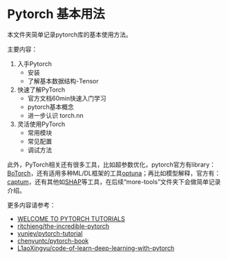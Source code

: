 # Pytorch 基本用法

本文件夹简单记录pytorch库的基本使用方法。

主要内容：

1. 入手Pytorch
    - 安装
    - 了解基本数据结构-Tensor
2. 快速了解PyTorch
    - 官方文档60min快速入门学习
    - pytorch基本概念
    - 进一步认识 torch.nn
3. 灵活使用PyTorch
    - 常用模块
    - 常见配置
    - 调试方法
    
此外，PyTorch相关还有很多工具，比如超参数优化，pytorch官方有library：[BoTorch](https://github.com/pytorch/botorch)，还有适用多种ML/DL框架的工具[optuna](https://github.com/optuna/optuna)；再比如模型解释，官方有：[captum](https://github.com/pytorch/captum)，还有其他如[SHAP](https://github.com/slundberg/shap)等工具，在后续“more-tools”文件夹下会做简单记录介绍。

更多内容请参考：

- [WELCOME TO PYTORCH TUTORIALS](https://pytorch.org/tutorials/)
- [ritchieng/the-incredible-pytorch](https://github.com/ritchieng/the-incredible-pytorch)
- [yunjey/pytorch-tutorial](https://github.com/yunjey/pytorch-tutorial)
- [chenyuntc/pytorch-book](https://github.com/chenyuntc/pytorch-book)
- [L1aoXingyu/code-of-learn-deep-learning-with-pytorch](https://github.com/L1aoXingyu/code-of-learn-deep-learning-with-pytorch)
